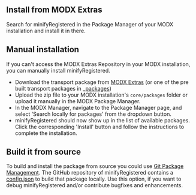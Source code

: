 ## Install from MODX Extras

Search for minifyRegistered in the Package Manager of your MODX
installation and install it in there.

## Manual installation

If you can't access the MODX Extras Repository in your MODX installation, you
can manually install minifyRegistered.

* Download the transport package from [MODX Extras](https://modx.com/extras/package/minifyregistered) (or one of the pre built transport packages in [_packages](https://github.com/Jako/minifyRegistered/tree/master/_packages))
* Upload the zip file to your MODX installation's `core/packages` folder or upload it manually in the MODX Package Manager.
* In the MODX Manager, navigate to the Package Manager page, and select 'Search locally for packages' from the dropdown button.
* minifyRegistered should now show up in the list of available packages. Click the corresponding 'Install' button and follow the instructions to complete the installation.

## Build it from source

To build and install the package from source you could use [Git Package
Management](https://github.com/TheBoxer/Git-Package-Management). The GitHub
repository of minifyRegistered contains a
[config.json](https://github.com/Jako/minifyRegistered/blob/master/_build/config.json)
to build that package locally. Use this option, if you want to debug
minifyRegistered and/or contribute bugfixes and enhancements.
